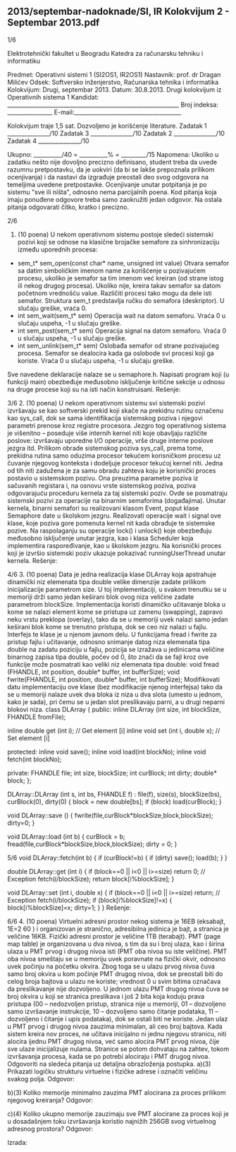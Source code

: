 2013/septembar-nadoknade/SI, IR Kolokvijum 2 - Septembar 2013.pdf
--------------------------------------------------------------------------------


1/6

Elektrotehnički fakultet u Beogradu
Katedra za računarsku tehniku i informatiku

Predmet: Operativni sistemi 1 (SI2OS1, IR2OS1)
Nastavnik: prof. dr Dragan Milićev
Odsek: Softversko inženjerstvo, Računarska tehnika i informatika
Kolokvijum: Drugi, septembar 2013.
Datum: 30.8.2013.
Drugi kolokvijum iz Operativnih sistema 1
Kandidat: _____________________________________________________________
Broj indeksa: ________________ E-mail:______________________________________

Kolokvijum traje 1,5 sat. Dozvoljeno je korišćenje literature.
Zadatak 1 _______________/10 Zadatak 3 _______________/10
Zadatak 2 _______________/10 Zadatak 4 _______________/10

Ukupno: __________/40 = __________% = _________/15
Napomena: Ukoliko u zadatku nešto nije dovoljno precizno definisano,  student treba da
uvede razumnu pretpostavku, da je uokviri (da bi se lakše prepoznala prilikom ocenjivanja) i
da nastavi da izgrađuje preostali deo svog odgovora na temeljima uvedene pretpostavke.
Ocenjivanje unutar potpitanja je po sistemu "sve ili ništa",  odnosno nema parcijalnih poena.
Kod pitanja koja imaju ponuđene odgovore treba samo zaokružiti jedan odgovor.  Na ostala
pitanja odgovarati čitko, kratko i precizno.


2/6
1. (10 poena)
U nekom operativnom sistemu postoje sledeći sistemski pozivi koji se odnose na klasične
brojačke semafore za sinhronizaciju između uporednih procesa:

- sem_t* sem_open(const char* name, unsigned int value) Otvara semafor sa
datim simboličkim imenom name za korišćenje u pozivajućem procesu, ukoliko je
semafor sa tim imenom već kreiran (od strane istog ili nekog drugog procesa). Ukoliko
nije, kreira takav semafor sa datom početnom vrednošću value. Različiti procesi tako
mogu da dele isti semafor. Struktura sem_t predstavlja ručku do semafora (deskriptor).
U slučaju greške, vraća 0.
- int sem_wait(sem_t* sem) Operacija wait na datom semaforu.  Vraća 0 u
slučaju uspeha, -1 u slučaju greške.
- int sem_post(sem_t* sem) Operacija signal na datom semaforu. Vraća 0 u
slučaju uspeha, -1 u slučaju greške.
- int sem_unlink(sem_t* sem) Oslobađa semafor od strane pozivajućeg procesa.
Semafor se dealocira kada ga oslobode svi procesi koji ga koriste. Vraća 0 u slučaju
uspeha, -1 u slučaju greške.

Sve navedene deklaracije nalaze se u semaphore.h.
Napisati program koji (u funkciji main) obezbeđuje međusobno isključenje kritične sekcije u
odnosu na druge procese koji su na isti način konstruisani.
Rešenje:

3/6
2. (10 poena)
U nekom operativnom sistemu svi sistemski pozivi izvršavaju se kao softverski prekid koji
skače na prekidnu rutinu označenu kao sys_call,  dok se sama identifikacija sistemskog
poziva i njegovi parametri prenose kroz registre procesora. Jezgro tog operativnog sistema je
višenitno – poseduje više internih kernel niti koje obavljaju različite poslove:  izvršavaju
uporedne I/O operacije, vrše druge interne poslove jezgra itd. Prilikom obrade sistemskog
poziva sys_call, prema tome, prekidna rutina samo oduzima procesor tekućem korisničkom
procesu uz čuvanje njegovog konteksta i dodeljuje procesor tekućoj kernel niti.
Jedna od tih niti zadužena je za samu obradu zahteva koju je korisnički proces postavio u
sistemskom pozivu. Ona preuzima parametre poziva iz sačuvanih registara i, na osnovu vrste
sistemskog poziva, poziva odgovarajuću proceduru kernela za taj sistemski poziv.
Ovde se posmatraju sistemski pozivi za operacije na binarnim semaforima (događajima).
Unutar kernela, binarni semafori su realizovani klasom Event, poput klase Semaphore date u
školskom jezgru. Realizovati operacije wait i signal ove klase, koje poziva gore pomenuta
kernel nit kada obrađuje te sistemske pozive. Na raspolaganju su operacije lock() i unlock()
koje obezbeđuju međusobno isključenje unutar jezgra,   kao i klasa Scheduler koja
implementira raspoređivanje, kao u školskom jezgru. Na korisnički proces koji je izvršio
sistemski poziv ukazuje pokazivač runningUserThread unutar kernela.
Rešenje:

4/6
3. (10 poena)
Data je jedna realizacija klase DLArray koja apstrahuje dinamički niz elemenata tipa double
velike dimenzije zadate prilikom inicijalizacije parametrom size.  U toj implementaciji,  u
svakom trenutku se u memoriji drži samo jedan keširani blok ovog niza veličine zadate
parametrom blockSize. Implementacija koristi dinamičko učitavanje bloka u kome se nalazi
element kome se pristupa uz zamenu (swapping), zapravo neku vrstu preklopa (overlay), tako
da se u memoriji uvek nalazi samo jedan keširani blok kome se trenutno pristupa, dok se ceo
niz nalazi u fajlu. Interfejs te klase je u njenom javnom delu.
U funkcijama fread i fwrite za pristup fajlu i učitavanje, odnosno snimanje datog niza
elemenata tipa double na zadatu poziciju u fajlu, pozicija se izražava u jedinicama veličine
binarnog zapisa tipa double,  počev od 0,  što znači da se fajl kroz ove funkcije može
posmatrati kao veliki niz elemenata tipa double:
void fread (FHANDLE, int position, double* buffer, int bufferSize);
void fwrite(FHANDLE, int position, double* buffer, int bufferSize);
Modifikovati datu implementaciju ove klase (bez modifikacije njenog interfejsa) tako da se u
memoriji nalaze uvek dva bloka iz niza u dva slota (umesto u jednom, kako je sada), pri čemu
se u jedan slot preslikavaju parni, a u drugi neparni blokovi niza.
class DLArray {
public:
  inline DLArray (int size, int blockSize, FHANDLE fromFile);

  inline double get (int i);  // Get element [i]
  inline void set (int i, double x); // Set element [i]

protected:
  inline void save();
  inline void load(int blockNo);
  inline void fetch(int blockNo);

private:
  FHANDLE file;
  int size, blockSize;
  int curBlock;
  int dirty;
  double* block;
};


DLArray::DLArray (int s, int bs, FHANDLE f) :
  file(f), size(s), blockSize(bs), curBlock(0), dirty(0) {
  block = new double[bs];
  if (block) load(curBlock);
}

void DLArray::save () {
  fwrite(file,curBlock*blockSize,block,blockSize);
  dirty=0;
}


void DLArray::load (int b) {
  curBlock = b;
  fread(file,curBlock*blockSize,block,blockSize);
  dirty = 0;
}


5/6
void DLArray::fetch(int b) {
  if (curBlock!=b) {
    if (dirty) save();
    load(b);
  }
}

double DLArray::get (int i) {
  if (block==0 || i<0 || i>=size) return 0; // Exception
  fetch(i/blockSize);
  return block[i%blockSize];
}

void DLArray::set (int i, double x) {
  if (block==0 || i<0 || i>=size) return; // Exception
  fetch(i/blockSize);
  if (block[i%blockSize]!=x) {
    block[i%blockSize]=x;
    dirty=1;
  }
}
Rešenje:

6/6
4. (10 poena)
Virtuelni adresni prostor nekog sistema je 16EB (eksabajt, 1E=2
60
) i organizovan je stranično,
adresibilna jedinica je bajt, a stranica je veličine 16KB. Fizički adresni prostor je veličine 1TB
(terabajt). PMT (page map table) je organizovana u dva nivoa, s tim da su i broj ulaza, kao i
širina ulaza u PMT prvog i drugog nivoa isti (PMT oba nivoa su iste veličine). PMT oba nivoa
smeštaju se u memoriju uvek poravnate na fizički okvir, odnosno uvek počinju na početku
okvira. Zbog toga se u ulazu prvog nivoa čuva samo broj okvira u kom počinje PMT drugog
nivoa, dok se preostali biti do celog broja bajtova u ulazu ne koriste; vrednost 0 u svim bitima
označava da preslikavanje nije dozvoljeno. U jednom ulazu PMT drugog nivoa čuva se broj
okvira u koji se stranica preslikava i još 2 bita koja koduju prava pristupa (00 – nedozvoljen
pristup,  stranica nije u memoriji,  01 – dozvoljeno samo izvršavanje instrukcije,  10 –
dozvoljeno samo čitanje podataka, 11 – dozvoljeno i čitanje i upis podataka), dok se ostali biti
ne koriste. Jedan ulaz u PMT prvog i drugog nivoa zauzima minimalan, ali ceo broj bajtova.
Kada sistem kreira nov proces, ne učitava inicijalno ni jednu njegovu stranicu, niti alocira
ijednu PMT drugog nivoa, već samo alocira PMT prvog nivoa, čije sve ulaze inicijalizuje
nulama. Stranice se potom dohvataju na zahtev, tokom izvršavanja procesa, kada se po potrebi
alociraju i PMT drugog nivoa.
Odgovoriti na sledeća pitanja uz detaljna obrazloženja postupka.
a)(3) Prikazati logičku strukturu virtuelne i fizičke adrese i označiti veličinu svakog polja.
Odgovor:




b)(3) Koliko memorije minimalno zauzima PMT alocirana za proces prilikom njegovog
kreiranja?
Odgovor:




c)(4) Koliko ukupno memorije zauzimaju sve PMT alocirane za proces koji je u
dosadašnjem toku izvršavanja koristio najnižih 256GB svog virtuelnog adresnog prostora?
Odgovor:



Izrada:
